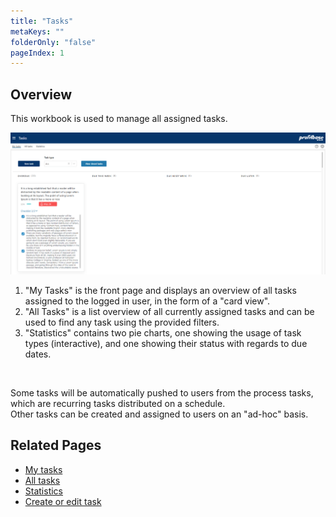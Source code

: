 ```yaml
---
title: "Tasks"
metaKeys: ""
folderOnly: "false"
pageIndex: 1
---
```

## Overview
This workbook is used to manage all assigned tasks.
<br/>

![](tasks/Img/Tasks.PNG)

1. "My Tasks" is the front page and displays an overview of all tasks assigned to the logged in user, in the form of a "card view".
2. "All Tasks" is a list overview of all currently assigned tasks and can be used to find any task using the provided filters.
3. "Statistics" contains two pie charts, one showing the usage of task types (interactive), and one showing their status with regards to due dates.

<br/>

Some tasks will be automatically pushed to users from the process tasks, which are recurring tasks distributed on a schedule.
<br/>
Other tasks can be created and assigned to users on an "ad-hoc" basis.

## Related Pages
- [My tasks](/planner/workbooks/process-and-tasks/tasks/my-tasks)
- [All tasks](/planner/workbooks/process-and-tasks/tasks/all-tasks)
- [Statistics](/planner/workbooks/process-and-tasks/tasks/statistics)
- [Create or edit task](/planner/workbooks/process-and-tasks/tasks/create-edit-task)
